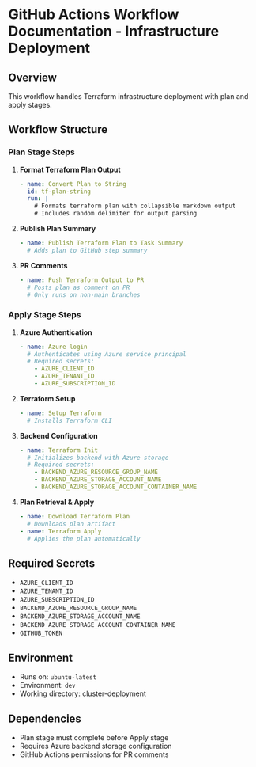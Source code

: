 # GitHub Actions Workflow Documentation - Infrastructure Deployment

## Overview

This workflow handles Terraform infrastructure deployment with plan and apply stages.

## Workflow Structure

### Plan Stage Steps

1. **Format Terraform Plan Output**

   ```yaml
   - name: Convert Plan to String
     id: tf-plan-string
     run: |
       # Formats terraform plan with collapsible markdown output
       # Includes random delimiter for output parsing
   ```

2. **Publish Plan Summary**

   ```yaml
   - name: Publish Terraform Plan to Task Summary
     # Adds plan to GitHub step summary
   ```

3. **PR Comments**

   ```yaml
   - name: Push Terraform Output to PR
     # Posts plan as comment on PR
     # Only runs on non-main branches
   ```

### Apply Stage Steps

1. **Azure Authentication**

   ```yaml
   - name: Azure login
     # Authenticates using Azure service principal
     # Required secrets:
       - AZURE_CLIENT_ID
       - AZURE_TENANT_ID
       - AZURE_SUBSCRIPTION_ID
   ```

2. **Terraform Setup**

   ```yaml
   - name: Setup Terraform
     # Installs Terraform CLI
   ```

3. **Backend Configuration**

   ```yaml
   - name: Terraform Init
     # Initializes backend with Azure storage
     # Required secrets:
       - BACKEND_AZURE_RESOURCE_GROUP_NAME
       - BACKEND_AZURE_STORAGE_ACCOUNT_NAME
       - BACKEND_AZURE_STORAGE_ACCOUNT_CONTAINER_NAME
   ```

4. **Plan Retrieval & Apply**

   ```yaml
   - name: Download Terraform Plan
     # Downloads plan artifact
   - name: Terraform Apply
     # Applies the plan automatically
   ```

## Required Secrets

- `AZURE_CLIENT_ID`
- `AZURE_TENANT_ID`
- `AZURE_SUBSCRIPTION_ID`
- `BACKEND_AZURE_RESOURCE_GROUP_NAME`
- `BACKEND_AZURE_STORAGE_ACCOUNT_NAME`
- `BACKEND_AZURE_STORAGE_ACCOUNT_CONTAINER_NAME`
- `GITHUB_TOKEN`

## Environment

- Runs on: `ubuntu-latest`
- Environment: `dev`
- Working directory: cluster-deployment

## Dependencies

- Plan stage must complete before Apply stage
- Requires Azure backend storage configuration
- GitHub Actions permissions for PR comments